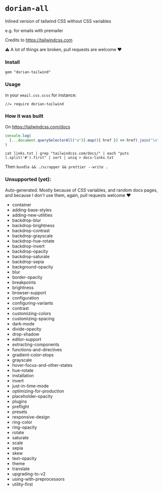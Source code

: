 # `dorian-all`

Inlined version of tailwind CSS without CSS variables

e.g. for emails with premailer

Credits to https://tailwindcss.com

⚠️ A lot of things are broken, pull requests are welcome ❤️

### Install

```
gem "dorian-tailwind"
```

### Usage

in your `email.css.scss` for instance:

```
//= require dorian-tailwind
```

### How it was built

On https://tailwindcss.com/docs

```js
console.log(
  [...document.querySelectorAll("a")].map(({ href }) => href).join("\n")
)
```

```
cat links.txt | grep "tailwindcss.com/docs/" | each "puts l.split('#').first" | sort | uniq > docs-links.txt
```

Then `bundle && ./scrapper && prettier --write .`

### Unsupported (yet):

Auto-generated. Mostly because of CSS variables, and random docs pages, and because I don't use them, again, pull requests welcome ❤️

- container
- adding-base-styles
- adding-new-utilities
- backdrop-blur
- backdrop-brightness
- backdrop-contrast
- backdrop-grayscale
- backdrop-hue-rotate
- backdrop-invert
- backdrop-opacity
- backdrop-saturate
- backdrop-sepia
- background-opacity
- blur
- border-opacity
- breakpoints
- brightness
- browser-support
- configuration
- configuring-variants
- contrast
- customizing-colors
- customizing-spacing
- dark-mode
- divide-opacity
- drop-shadow
- editor-support
- extracting-components
- functions-and-directives
- gradient-color-stops
- grayscale
- hover-focus-and-other-states
- hue-rotate
- installation
- invert
- just-in-time-mode
- optimizing-for-production
- placeholder-opacity
- plugins
- preflight
- presets
- responsive-design
- ring-color
- ring-opacity
- rotate
- saturate
- scale
- sepia
- skew
- text-opacity
- theme
- translate
- upgrading-to-v2
- using-with-preprocessors
- utility-first
